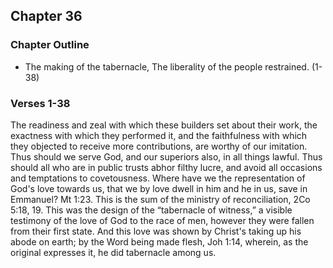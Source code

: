 ## Chapter 36

### Chapter Outline

- The making of the tabernacle, The liberality of the people restrained. (1-38)

### Verses 1-38

The readiness and zeal with which these builders set about their work, the exactness with which they performed it, and the faithfulness with which they objected to receive more contributions, are worthy of our imitation. Thus should we serve God, and our superiors also, in all things lawful. Thus should all who are in public trusts abhor filthy lucre, and avoid all occasions and temptations to covetousness. Where have we the representation of God's love towards us, that we by love dwell in him and he in us, save in Emmanuel? Mt 1:23. This is the sum of the ministry of reconciliation, 2Co 5:18, 19. This was the design of the “tabernacle of witness,” a visible testimony of the love of God to the race of men, however they were fallen from their first state. And this love was shown by Christ's taking up his abode on earth; by the Word being made flesh, Joh 1:14, wherein, as the original expresses it, he did tabernacle among us.


